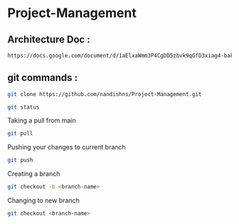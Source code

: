 # Project-Management

## Architecture Doc :
```bash
https://docs.google.com/document/d/1aElxaWmm3P4CgDD5zbvk9qGfD3xiag4-bakvjaDZdMY/edit
```

## git commands :
```bash
git clone https://github.com/nandishns/Project-Management.git
```

```bash
git status
```
Taking a pull from main
```bash
git pull
```
Pushing your changes to current branch
```bash
git push
```
Creating a branch
```bash
git checkout -b <branch-name>
```
Changing to new branch
```bash
git checkout <branch-name>
```
